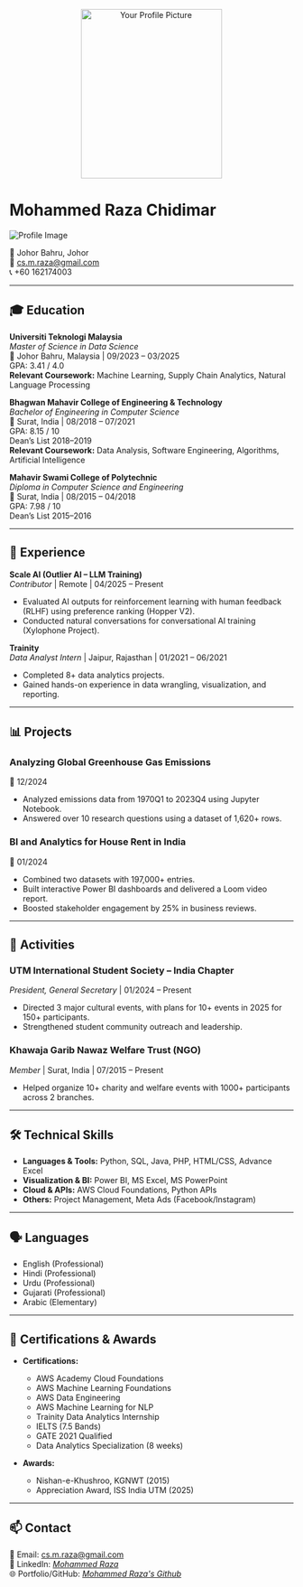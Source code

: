 <p align="center">
  <img src="https://github.com/DSRaza403/BDM/blob/main/images/profile%20pic.jpg" alt="Your Profile Picture" width=250 height=300>

</p>

# Mohammed Raza Chidimar

![Profile Image](path/to/your-image.jpg) <!-- Replace with the actual path to your image -->

📍 Johor Bahru, Johor  
📧 cs.m.raza@gmail.com  
📞 +60 162174003  

---

## 🎓 Education

**Universiti Teknologi Malaysia**  
*Master of Science in Data Science*  
📍 Johor Bahru, Malaysia | 09/2023 – 03/2025  
GPA: 3.41 / 4.0  
**Relevant Coursework:** Machine Learning, Supply Chain Analytics, Natural Language Processing  

**Bhagwan Mahavir College of Engineering & Technology**  
*Bachelor of Engineering in Computer Science*  
📍 Surat, India | 08/2018 – 07/2021  
GPA: 8.15 / 10  
Dean’s List 2018–2019  
**Relevant Coursework:** Data Analysis, Software Engineering, Algorithms, Artificial Intelligence  

**Mahavir Swami College of Polytechnic**  
*Diploma in Computer Science and Engineering*  
📍 Surat, India | 08/2015 – 04/2018  
GPA: 7.98 / 10  
Dean’s List 2015–2016  

---

## 💼 Experience

**Scale AI (Outlier AI – LLM Training)**  
*Contributor* | Remote | 04/2025 – Present  
- Evaluated AI outputs for reinforcement learning with human feedback (RLHF) using preference ranking (Hopper V2).  
- Conducted natural conversations for conversational AI training (Xylophone Project).  

**Trainity**  
*Data Analyst Intern* | Jaipur, Rajasthan | 01/2021 – 06/2021  
- Completed 8+ data analytics projects.  
- Gained hands-on experience in data wrangling, visualization, and reporting.  

---

## 📊 Projects

### **Analyzing Global Greenhouse Gas Emissions**  
📅 12/2024  
- Analyzed emissions data from 1970Q1 to 2023Q4 using Jupyter Notebook.  
- Answered over 10 research questions using a dataset of 1,620+ rows.

### **BI and Analytics for House Rent in India**  
📅 01/2024  
- Combined two datasets with 197,000+ entries.  
- Built interactive Power BI dashboards and delivered a Loom video report.  
- Boosted stakeholder engagement by 25% in business reviews.

---

## 🤝 Activities

### **UTM International Student Society – India Chapter**  
*President, General Secretary* | 01/2024 – Present  
- Directed 3 major cultural events, with plans for 10+ events in 2025 for 150+ participants.  
- Strengthened student community outreach and leadership.

### **Khawaja Garib Nawaz Welfare Trust (NGO)**  
*Member* | Surat, India | 07/2015 – Present  
- Helped organize 10+ charity and welfare events with 1000+ participants across 2 branches.

---

## 🛠️ Technical Skills

- **Languages & Tools:** Python, SQL, Java, PHP, HTML/CSS, Advance Excel  
- **Visualization & BI:** Power BI, MS Excel, MS PowerPoint  
- **Cloud & APIs:** AWS Cloud Foundations, Python APIs  
- **Others:** Project Management, Meta Ads (Facebook/Instagram)  

---

## 🗣️ Languages

- English (Professional)  
- Hindi (Professional)  
- Urdu (Professional)  
- Gujarati (Professional)  
- Arabic (Elementary)  

---

## 📜 Certifications & Awards

- **Certifications:**  
  - AWS Academy Cloud Foundations  
  - AWS Machine Learning Foundations  
  - AWS Data Engineering  
  - AWS Machine Learning for NLP  
  - Trainity Data Analytics Internship  
  - IELTS (7.5 Bands)  
  - GATE 2021 Qualified  
  - Data Analytics Specialization (8 weeks)

- **Awards:**  
  - Nishan-e-Khushroo, KGNWT (2015)  
  - Appreciation Award, ISS India UTM (2025)

---

## 📫 Contact

📧 Email: [cs.m.raza@gmail.com](mailto:cs.m.raza@gmail.com)  
🔗 LinkedIn: *[Mohammed Raza](https://www.linkedin.com/in/mohammed-raza-chidimar-8016831a9/)*  
🌐 Portfolio/GitHub: *[Mohammed Raza's Github](https://github.com/DSRaza403)*

